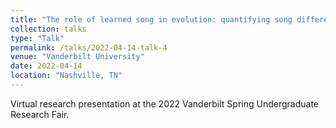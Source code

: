 ```yaml
---
title: "The role of learned song in evolution: quantifying song differences between subspecies of the dark-eyed junco"
collection: talks
type: "Talk"
permalink: /talks/2022-04-14-talk-4
venue: "Vanderbilt University"
date: 2022-04-14
location: "Nashville, TN"
---
```


Virtual research presentation at the 2022 Vanderbilt Spring Undergraduate Research Fair.
